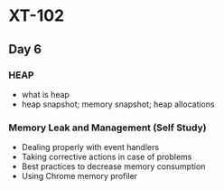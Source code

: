 # XT-102

## Day 6

### HEAP 
- what is heap
- heap snapshot; memory snapshot; heap allocations

### Memory Leak and Management (Self Study)
- Dealing properly with event handlers
- Taking corrective actions in case of problems
- Best practices to decrease memory consumption
- Using Chrome memory profiler